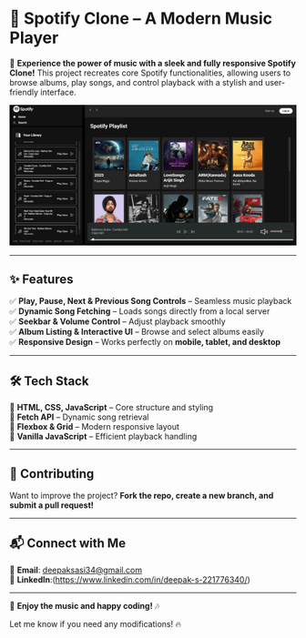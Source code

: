 
# **🎵 Spotify Clone – A Modern Music Player**  

🚀 **Experience the power of music with a sleek and fully responsive Spotify Clone!** This project recreates core Spotify functionalities, allowing users to browse albums, play songs, and control playback with a stylish and user-friendly interface.  

![Spotify Clone Preview](https://github.com/Dhirendra22vish/Spotify-Clone/blob/9ec144c8e11e85e0aeb462fe659427e671eca8d7/Screenshot_8-2-2025_143339_127.0.0.1.jpeg)   

---

## **✨ Features**  

✅ **Play, Pause, Next & Previous Song Controls** – Seamless music playback  
✅ **Dynamic Song Fetching** – Loads songs directly from a local server  
✅ **Seekbar & Volume Control** – Adjust playback smoothly  
✅ **Album Listing & Interactive UI** – Browse and select albums easily  
✅ **Responsive Design** – Works perfectly on **mobile, tablet, and desktop**  

---

## **🛠️ Tech Stack**  

🔹 **HTML, CSS, JavaScript** – Core structure and styling  
🔹 **Fetch API** – Dynamic song retrieval  
🔹 **Flexbox & Grid** – Modern responsive layout  
🔹 **Vanilla JavaScript** – Efficient playback handling  

---


## **🤝 Contributing**  

Want to improve the project? **Fork the repo, create a new branch, and submit a pull request!**  

---

## **📬 Connect with Me**  

📧 **Email**: deepaksasi34@gmail.com  
🔗 **LinkedIn**:(https://www.linkedin.com/in/deepak-s-221776340/)  

---

🚀 **Enjoy the music and happy coding!** 🎶  

Let me know if you need any modifications! 🔥

